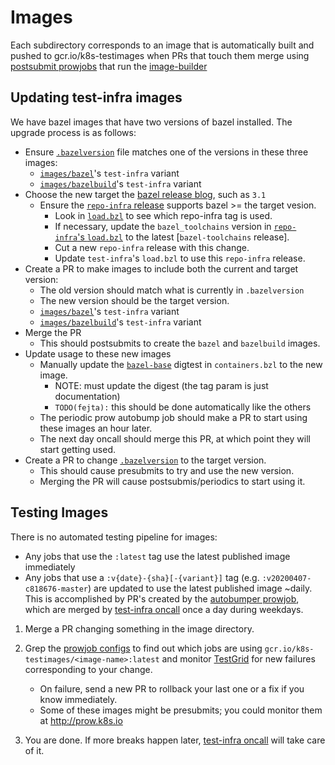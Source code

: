 # Images

Each subdirectory corresponds to an image that is automatically built and pushed to gcr.io/k8s-testimages when PRs that touch them merge using [postsubmit prowjobs](https://testgrid.k8s.io/sig-testing-image-pushes) that run the [image-builder](/images/builder)

## Updating test-infra images

We have bazel images that have two versions of bazel installed. The upgrade process is as follows:
* Ensure [`.bazelversion`] file matches one of the versions in these three images:
  - [`images/bazel`]'s `test-infra` variant
  - [`images/bazelbuild`]'s `test-infra` variant
* Choose the new target the [bazel release blog], such as `3.1`
  - Ensure the [`repo-infra` release] supports bazel >= the target vesion.
    - Look in [`load.bzl`] to see which repo-infra tag is used.
    - If necessary, update the `bazel_toolchains` version in [`repo-infra`'s `load.bzl`] to the latest [`bazel-toolchains` release].
    - Cut a new `repo-infra` release with this change.
    - Update `test-infra`'s `load.bzl` to use this `repo-infra` release.
* Create a PR to make images to include both the current and target version:
  - The old version should match what is currently in `.bazelversion`
  - The new version should be the target version.
  - [`images/bazel`]'s `test-infra` variant
  - [`images/bazelbuild`]'s `test-infra` variant
* Merge the PR
  - This should postsubmits to create the `bazel` and `bazelbuild` images.
* Update usage to these new images
  - Manually update the [`bazel-base`] digtest in `containers.bzl` to the new image.
    - NOTE: must update the digest (the tag param is just documentation)
    - `TODO(fejta):` this should be done automatically like the others
  - The periodic prow autobump job should make a PR to start using these images an hour later.
  - The next day oncall should merge this PR, at which point they will start getting used.
* Create a PR to change [`.bazelversion`] to the target version.
  - This should cause presubmits to try and use the new version.
  - Merging the PR will cause postsubmis/periodics to start using it.

## Testing Images

There is no automated testing pipeline for images:
- Any jobs that use the `:latest` tag use the latest published image immediately
- Any jobs that use a `:v{date}-{sha}[-{variant}]` tag (e.g. `:v20200407-c818676-master`) are updated to use the latest published image ~daily.  This is accomplished by PR's created by the [autobumper prowjob](https://testgrid.k8s.io/sig-testing-prow#autobump-prow), which are merged by [test-infra oncall](https://go.k8s.io/oncall) once a day during weekdays.

1. Merge a PR changing something in the image directory.

1. Grep the [prowjob configs](/config/jobs) to find out which jobs are using `gcr.io/k8s-testimages/<image-name>:latest` and monitor [TestGrid](http://testgrid.k8s.io) for new failures corresponding to your change.

    * On failure, send a new PR to rollback your last one or a fix if you know immediately.
    * Some of these images might be presubmits; you could monitor them at http://prow.k8s.io

1. You are done. If more breaks happen later, [test-infra oncall](go.k8s.io/oncall) will take care of it.


[`bazel-base`]: /containers.bzl
[`.bazelversion`]: /.bazelversion
[`images/bazel`]: /images/bazel/variants.yaml
[`images/bazelbuild`]: /images/bazelbuild/variants.yaml
[bazel release blog]: https://blog.bazel.build
[`repo-infra` release]: https://github.com/kubernetes/repo-infra/releases
[`load.bzl`]: /load.bzl
[`bazel_toolchains` release]: https://github.com/bazelbuild/bazel-toolchains/releases
[`repo-infra`'s `load.bzl`]: https://github.com/kubernetes/repo-infra/blob/master/load.bzl
